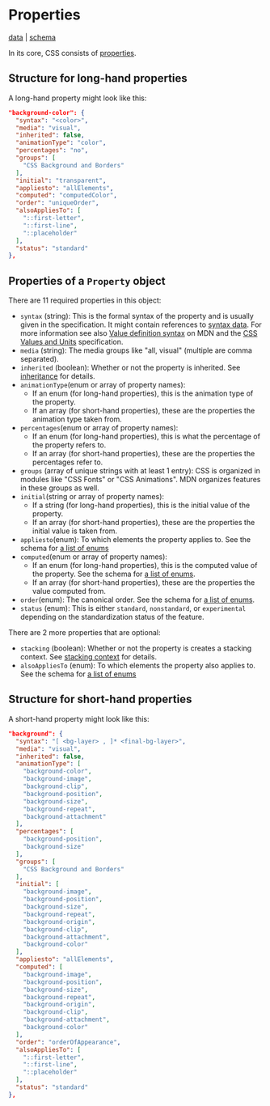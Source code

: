 # Properties

[data](https://github.com/mdn/data/blob/master/css/properties.json) |
[schema](https://github.com/mdn/data/blob/master/css/properties.schema.json)

In its core, CSS consists of [properties](https://developer.mozilla.org/en-US/docs/Web/CSS/Reference#Keyword_index).

## Structure for long-hand properties
A long-hand property might look like this:

```json
"background-color": {
  "syntax": "<color>",
  "media": "visual",
  "inherited": false,
  "animationType": "color",
  "percentages": "no",
  "groups": [
    "CSS Background and Borders"
  ],
  "initial": "transparent",
  "appliesto": "allElements",
  "computed": "computedColor",
  "order": "uniqueOrder",
  "alsoAppliesTo": [
    "::first-letter",
    "::first-line",
    "::placeholder"
  ],
  "status": "standard"
},
```
## Properties of a `Property` object

There are 11 required properties in this object:
* `syntax` (string): This is the formal syntax of the property and is usually given in the specification. It might contain references to [syntax data](https://github.com/mdn/data/blob/master/css/syntaxes.md).
For more information see also
[Value definition syntax](https://developer.mozilla.org/en-US/docs/Web/CSS/Value_definition_syntax)
on MDN and the [CSS Values and Units](https://www.w3.org/TR/css3-values/#value-defs) specification.
* `media` (string): The media groups like "all, visual" (multiple are comma separated).
* `inherited` (boolean): Whether or not the property is inherited. See [inheritance](https://developer.mozilla.org/en-US/docs/Web/CSS/inheritance) for details.
* `animationType`(enum or array of property names):
  * If an enum (for long-hand properties), this is the animation type of the property.
  * If an array (for short-hand properties), these are the properties the animation type taken from.
* `percentages`(enum or array of property names):
  * If an enum (for long-hand properties), this is what the percentage of the property refers to.
  * If an array (for short-hand properties), these are the properties the percentages refer to.
* `groups` (array of unique strings with at least 1 entry): CSS is organized in modules like "CSS Fonts" or "CSS Animations". MDN organizes features in these groups as well.
* `initial`(string or array of property names):
  * If a string (for long-hand properties), this is the initial value of the property.
  * If an array (for short-hand properties), these are the properties the initial value is taken from.
* `appliesto`(enum): To which elements the property applies to. See the schema for [a list of enums](https://github.com/mdn/data/blob/master/css/syntaxes.schema.json#L153)
* `computed`(enum or array of property names):
  * If an enum (for long-hand properties), this is the computed value of the property. See the schema for [a list of enums](https://github.com/mdn/data/blob/master/css/syntaxes.schema.json#L87).
  * If an array (for short-hand properties), these are the properties the value computed from.
* `order`(enum): The canonical order. See the schema for [a list of enums](https://github.com/mdn/data/blob/master/css/syntaxes.schema.json#L234).
* `status` (enum): This is either `standard`, `nonstandard`, or `experimental` depending on the standardization status of the feature.

There are 2 more properties that are optional:
* `stacking` (boolean): Whether or not the property is creates a stacking context. See [stacking context](https://developer.mozilla.org/en-US/docs/Web/CSS/CSS_Positioning/Understanding_z_index/The_stacking_context) for details.
* `alsoAppliesTo` (enum): To which elements the property also applies to. See the schema for [a list of enums](https://github.com/mdn/data/blob/master/css/syntaxes.schema.json#L222)

## Structure for short-hand properties
A short-hand property might look like this:

```json
"background": {
  "syntax": "[ <bg-layer> , ]* <final-bg-layer>",
  "media": "visual",
  "inherited": false,
  "animationType": [
    "background-color",
    "background-image",
    "background-clip",
    "background-position",
    "background-size",
    "background-repeat",
    "background-attachment"
  ],
  "percentages": [
    "background-position",
    "background-size"
  ],
  "groups": [
    "CSS Background and Borders"
  ],
  "initial": [
    "background-image",
    "background-position",
    "background-size",
    "background-repeat",
    "background-origin",
    "background-clip",
    "background-attachment",
    "background-color"
  ],
  "appliesto": "allElements",
  "computed": [
    "background-image",
    "background-position",
    "background-size",
    "background-repeat",
    "background-origin",
    "background-clip",
    "background-attachment",
    "background-color"
  ],
  "order": "orderOfAppearance",
  "alsoAppliesTo": [
    "::first-letter",
    "::first-line",
    "::placeholder"
  ],
  "status": "standard"
},
```